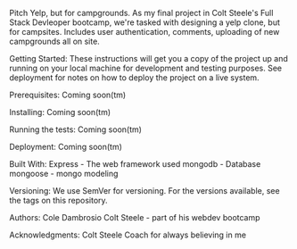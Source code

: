 Pitch
Yelp, but for campgrounds.
As my final project in Colt Steele's Full Stack Devleoper bootcamp, we're tasked with designing a yelp clone, 
but for campsites. Includes user authentication, comments, uploading of new campgrounds all on site. 

Getting Started:
These instructions will get you a copy of the project up and running on your local machine for development and testing purposes. See deployment for notes on how to deploy the project on a live system.

Prerequisites:
Coming soon(tm)

Installing:
Coming soon(tm)

Running the tests:
Coming soon(tm)

Deployment:
Coming soon(tm)

Built With:
Express - The web framework used
mongodb - Database
mongoose - mongo modeling

Versioning:
We use SemVer for versioning. For the versions available, see the tags on this repository.

Authors:
Cole Dambrosio
Colt Steele - part of his webdev bootcamp


Acknowledgments:
Colt Steele
Coach for always believing in me
